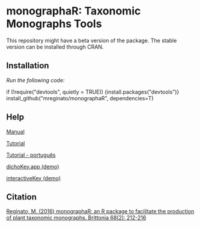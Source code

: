 # monographaR: Taxonomic Monographs Tools

This repository might have a beta version of the package. The stable version can be installed through CRAN.

## Installation

*Run the following code:*

if (!require("devtools", quietly = TRUE)) {install.packages("devtools")}   
install_github("mreginato/monographaR", dependencies=T)

## Help

[Manual](https://cran.r-project.org/web/packages/monographaR/monographaR.pdf)  

[Tutorial](https://cran.r-project.org/web/packages/monographaR/vignettes/tutorial.html)  

[Tutorial - português](https://github.com/mreginato/Mini-curso_monographaR)  

[dichoKey.app (demo)](http://htmlpreview.github.io/?https://github.com/mreginato/monographaR-demos/blob/main/dichoKey_app.html)

[interactiveKey (demo)](http://htmlpreview.github.io/?https://github.com/mreginato/monographaR-demos/blob/main/interactiveKey.html)

## Citation

[Reginato, M. (2016) monographaR: an R package to facilitate the production of plant taxonomic monographs. Brittonia 68(2): 212-216](https://link.springer.com/article/10.1007/s12228-015-9407-z)


